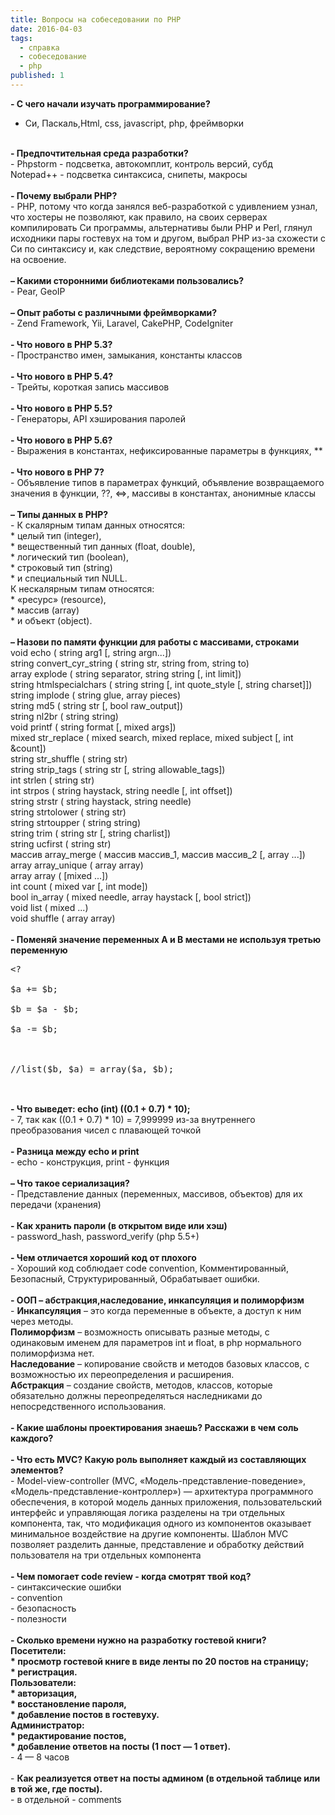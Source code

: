 ```yaml
---
title: Вопросы на собеседовании по PHP
date: 2016-04-03
tags:
  - справка
  - собеседование
  - php
published: 1
---
```


<b>- С чего начали изучать программирование?</b><br>
- Си, Паскаль,Html, css, javascript, php, фреймворки<br>
<br>
<b>- Предпочтительная среда разработки?</b><br>
- Phpstorm - подсветка, автокомплит, контроль версий, субд<br>
Notepad++ - подсветка синтаксиса, снипеты, макросы<br>
<br>
<b>- Почему выбрали PHP?</b><br>
- PHP, потому что когда занялся веб-разработкой с удивлением узнал, что хостеры не позволяют, как правило, на своих серверах компилировать Си программы, альтернативы были PHP и Perl, глянул исходники пары гостевух на том и другом, выбрал PHP из-за схожести с Си по синтаксису и, как следствие, вероятному сокращению времени на освоение.<br>
<br>
<b>– Какими сторонними библиотеками пользовались?</b><br>
- Pear, GeoIP<br>
<br>
<b>– Опыт работы с различными фреймворками?</b><br>
- Zend Framework, Yii, Laravel, CakePHP, CodeIgniter<br>
<br>
<b>- Что нового в PHP 5.3?</b><br>
- Пространство имен, замыкания, константы классов<br>
<br>
<b>- Что нового в PHP 5.4?</b><br>
- Трейты, короткая запись массивов<br>
<br>
<b>- Что нового в PHP 5.5?</b><br>
- Генераторы, API хэширования паролей<br>
<br>
<b>- Что нового в PHP 5.6?</b><br>
- Выражения в константах, нефиксированные параметры в функциях, **<br>
<br>
<b>- Что нового в PHP 7?</b><br>
- Объявление типов в параметрах функций, объявление возвращаемого значения в функции, ??, &lt;=&gt;, массивы в константах, анонимные классы<br>
<br>
<b>– Типы данных в PHP?</b><br>
- К скалярным типам данных относятся:<br>
* целый тип (integer),<br>
* вещественный тип данных (float, double),<br>
* логический тип (boolean),<br>
* строковый тип (string)<br>
* и специальный тип NULL.<br>
К нескалярным типам относятся:<br>
* «ресурс» (resource),<br>
* массив (array)<br>
* и объект (object).<br>
<br>
<b> – Назови по памяти функции для работы с массивами, строками</b><br>
void echo ( string arg1 [, string argn...])<br>
string convert_cyr_string ( string str, string from, string to)<br>
array explode ( string separator, string string [, int limit])<br>
string htmlspecialchars ( string string [, int quote_style [, string charset]])<br>
string implode ( string glue, array pieces)<br>
string md5 ( string str [, bool raw_output])<br>
string nl2br ( string string)<br>
void printf ( string format [, mixed args])<br>
mixed str_replace ( mixed search, mixed replace, mixed subject [, int &amp;count])<br>
string str_shuffle ( string str)<br>
string strip_tags ( string str [, string allowable_tags])<br>
int strlen ( string str)<br>
int strpos ( string haystack, string needle [, int offset])<br>
string strstr ( string haystack, string needle)<br>
string strtolower ( string str)<br>
string strtoupper ( string string)<br>
string trim ( string str [, string charlist])<br>
string ucfirst ( string str)<br>
массив array_merge ( массив массив_1, массив массив_2 [, array ...])<br>
array array_unique ( array array)<br>
array array ( [mixed ...])<br>
int count ( mixed var [, int mode])<br>
bool in_array ( mixed needle, array haystack [, bool strict])<br>
void list ( mixed ...)<br>
void shuffle ( array array)<br>
<br>
<b> - Поменяй значение переменных A и B местами не используя третью переменную</b><br>
<pre class="lang:php decode:true">&lt;?<br>
$a += $b;<br>
$b = $a - $b;<br>
$a -= $b;<br>    
    <br>
//list($b, $a) = array($a, $b);<br>
</pre><br>
<b>- Что выведет: echo (int) ((0.1 + 0.7) * 10);</b><br>
- 7, так как ((0.1 + 0.7) * 10) = 7,999999 из-за внутреннего преобразования чисел с плавающей точкой<br>
<br>
<b>- Разница между echo и print</b><br>
- echo - конструкция, print - функция<br>
<br>
<b>– Что такое сериализация?</b><br>
- Представление данных (переменных, массивов, объектов) для их передачи (хранения)<br>
<br>
<b>- Как хранить пароли (в открытом виде или хэш)</b><br>
- password_hash, password_verify (php 5.5+)<br>
<br>
<b>- Чем отличается хороший код от плохого</b><br>
- Хороший код соблюдает code convention, Комментированный, Безопасный, Структурированный, Обрабатывает ошибки.<br>
<br>
<b>- ООП – абстракция,наследование, инкапсуляция и полиморфизм</b><br>
- <b>Инкапсуляция</b> – это когда переменные в объекте, а доступ к ним через методы.<br>
<b>Полиморфизм</b> – возможность описывать разные методы, с одинаковым именем для параметров int и float, в php нормального полиморфизма нет.<br>
<b>Наследование</b> – копирование свойств и методов базовых классов, с возможностью их переопределения и расширения.<br>
<b>Абстракция</b> – создание свойств, методов, классов, которые обязательно должны переопределяться наследниками до непосредственного использования.<br>
<br>
<b>- Какие шаблоны проектирования знаешь? Расскажи в чем соль каждого?</b><br>
<br>
<b> - Что есть MVC? Какую роль выполняет каждый из составляющих элементов?</b><br>
- Model-view-controller (MVC, «Модель-представление-поведение», «Модель-представление-контроллер») — архитектура программного обеспечения, в которой модель данных приложения, пользовательский интерфейс и управляющая логика разделены на три отдельных компонента, так, что модификация одного из компонентов оказывает минимальное воздействие на другие компоненты. Шаблон MVC позволяет разделить данные, представление и обработку действий пользователя на три отдельных компонента<br>
<br>
<b>- Чем помогает code review - когда смотрят твой код?</b><br>
- синтаксические ошибки<br>
- convention<br>
- безопасность<br>
- полезности<br>
<br>
<b>- Сколько времени нужно на разработку гостевой книги?</b><br>
<b> Посетители:</b><br>
<b> * просмотр гостевой книге в виде ленты по 20 постов на страницу;</b><br>
<b> * регистрация.</b><br>
<b> Пользователи:</b><br>
<b> * авторизация,</b><br>
<b> * восстановление пароля,</b><br>
<b> * добавление постов в гостевуху.</b><br>
<b> Администратор:</b><br>
<b> * редактирование постов,</b><br>
<b> * добавление ответов на посты (1 пост — 1 ответ).</b><br>
- 4 — 8 часов<br>
<br>
- <b>Как реализуется ответ на посты админом (в отдельной таблице или в той же, где посты).</b><br>
- в отдельной - comments<br>